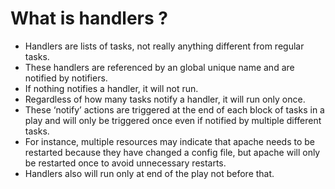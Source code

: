 # What is handlers ?
* Handlers are lists of tasks, not really anything different from regular tasks.
* These handlers are referenced by an global unique name and are notified by notifiers.
* If nothing notifies a handler, it will not run.
* Regardless of how many tasks notify a handler, it will run only once.
* These ‘notify’ actions are triggered at the end of each block of tasks in a play and will only be triggered once even if notified by multiple different tasks.
* For instance, multiple resources may indicate that apache needs to be restarted because they have changed a config file, but apache will only be restarted once to avoid unnecessary restarts.
* Handlers also will run only at end of the play not before that.
